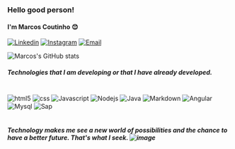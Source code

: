 ### Hello good person! 
#### I'm Marcos Coutinho 😊 

[![Linkedin](https://img.shields.io/badge/LinkedIn-0077B5?style=for-the-badge&logo=linkedin&logoColor=white)](https://www.linkedin.com/in/marcos-coutinho-7787a1174/)
[![Instagram](https://img.shields.io/badge/Instagram-E4405F?style=for-the-badge&logo=instagram&logoColor=white)](https://www.instagram.com/marcoscoutinho___/)
[![Email](https://img.shields.io/badge/Microsoft_Outlook-0078D4?style=for-the-badge&logo=microsoft-outlook&logoColor=white)](mailto:contatomvcoutinho@outlook.com>)

![Marcos's GitHub stats](https://github-readme-stats.vercel.app/api?username=marcosp011&show_icons=true&theme=dark)

##### Technologies that I am developing or that I have already developed.

<div style="display: inline_block"><br>
    <img align="center" alt="html5" src="https://img.shields.io/badge/HTML5-E34F26?style=for-the-badge&logo=html5&logoColor=white">
    <img align="center" alt="css" src="https://img.shields.io/badge/CSS3-1572B6?style=for-the-badge&logo=css3&logoColor=white">
    <img align="center" alt="Javascript" src="https://img.shields.io/badge/JavaScript-323330?style=for-the-badge&logo=javascript&logoColor=F7DF1E">
     <img align="center" alt="Nodejs" src="https://img.shields.io/badge/Node.js-43853D?style=for-the-badge&logo=node.js&logoColor=white">
    <img align="center" alt="Java" src="https://img.shields.io/badge/Java-ED8B00?style=for-the-badge&logo=java&logoColor=white">
    <img align="center" alt="Markdown" src="https://img.shields.io/badge/Markdown-000000?style=for-the-badge&logo=markdown&logoColor=white">
    <img align="center" alt="Angular" src="https://img.shields.io/badge/Angular-DD0031?style=for-the-badge&logo=angular&logoColor=white">
    <img align="center" alt="Mysql" src="https://img.shields.io/badge/MySQL-00000F?style=for-the-badge&logo=mysql&logoColor=white">
    <img align="center" alt="Sap" src="https://img.shields.io/badge/SAP-0FAAFF?style=for-the-badge&logo=sap&logoColor=white">
</div><br>

##### Technology makes me see a new world of possibilities and the chance to have a better future. That's what I seek. ![image](https://user-images.githubusercontent.com/87781256/176272790-8095f455-d3d8-408b-b72d-80579d87cf9e.png)


